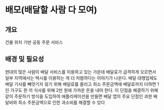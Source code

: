 # 배모(배달할 사람 다 모여)

## 개요

건물 위치 기반 공동 주문 서비스



## 배경 및 필요성

현대의 많은 사람이 배달 서비스를 이용하고 있는 가운데 배달료가 급격하게 오르면서 일부 지역에서는 택시를 이용하는 게 더 저렴하다는 이야기가 나온다. 배달 대행업체도 배달 기사를 빼앗기지 않기 위해 배달료를 올리고 최소 주문금액에 배달료까지 더하면 1인 가구도 한 끼 식사를 위해 2만 원에 가까운 돈을 내야 한다. 이 단점을 해결하기 위해 같이 주문하기 방식을 도입하여 애플리케이션을 만들면 배달 앱의 주요 단점인 과한 배달비와 최소 주문금액으로 인한 과소비를 해결할 수 있다


